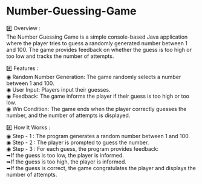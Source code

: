# Number-Guessing-Game

#️⃣ Overview :                                         
The Number Guessing Game is a simple console-based Java application where the player tries to guess a randomly generated number between 1 and 100. The game provides feedback on whether the guess is too high or too low and tracks the number of attempts.

#️⃣ Features :                                       
◉ Random Number Generation: The game randomly selects a number between 1 and 100.                     
◉ User Input: Players input their guesses.                               
◉ Feedback: The game informs the player if their guess is too high or too low.                          
◉ Win Condition: The game ends when the player correctly guesses the number, and the number of attempts is displayed.                                   

#️⃣ How It Works :                    
◉ Step - 1 : The program generates a random number between 1 and 100.             
◉ Step - 2 : The player is prompted to guess the number.              
◉ Step - 3 : For each guess, the program provides feedback:                             
➥If the guess is too low, the player is informed.                            
➥If the guess is too high, the player is informed.                             
➥If the guess is correct, the game congratulates the player and displays the number of attempts.                                              

